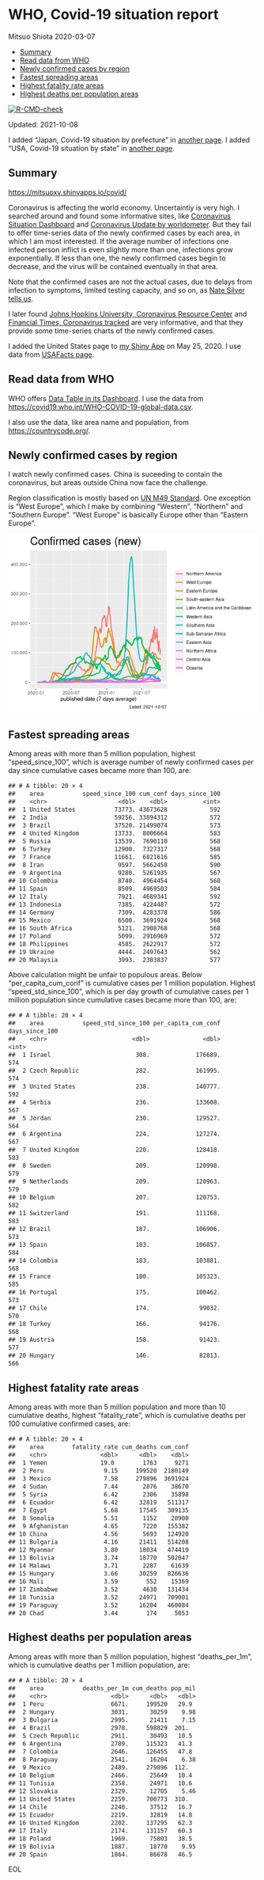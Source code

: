 WHO, Covid-19 situation report
================
Mitsuo Shiota
2020-03-07

-   [Summary](#summary)
-   [Read data from WHO](#read-data-from-who)
-   [Newly confirmed cases by region](#newly-confirmed-cases-by-region)
-   [Fastest spreading areas](#fastest-spreading-areas)
-   [Highest fatality rate areas](#highest-fatality-rate-areas)
-   [Highest deaths per population
    areas](#highest-deaths-per-population-areas)

<!-- badges: start -->

[![R-CMD-check](https://github.com/mitsuoxv/covid/workflows/R-CMD-check/badge.svg)](https://github.com/mitsuoxv/covid/actions)
<!-- badges: end -->

Updated: 2021-10-08

I added “Japan, Covid-19 situation by prefecture” in [another
page](Japan.md). I added “USA, Covid-19 situation by state” in [another
page](USA.md).

## Summary

<https://mitsuoxv.shinyapps.io/covid/>

Coronavirus is affecting the world economy. Uncertaintiy is very high. I
searched around and found some informative sites, like [Coronavirus
Situation
Dashboard](https://who.maps.arcgis.com/apps/opsdashboard/index.html#/c88e37cfc43b4ed3baf977d77e4a0667)
and [Coronavirus Update by
worldometer](https://www.worldometers.info/coronavirus/). But they fail
to offer time-series data of the newly confirmed cases by each area, in
which I am most interested. If the average number of infections one
infected person inflict is even slightly more than one, infections grow
exponentially. If less than one, the newly confirmed cases begin to
decrease, and the virus will be contained eventually in that area.

Note that the confirmed cases are not the actual cases, due to delays
from infection to symptoms, limited testing capacity, and so on, as
[Nate Silver tells
us](https://fivethirtyeight.com/features/coronavirus-case-counts-are-meaningless/).

I later found [Johns Hopkins University, Coronavirus Resource
Center](https://coronavirus.jhu.edu/) and [Financial Times, Coronavirus
tracked](https://www.ft.com/content/a26fbf7e-48f8-11ea-aeb3-955839e06441)
are very informative, and that they provide some time-series charts of
the newly confirmed cases.

I added the United States page to [my Shiny
App](https://mitsuoxv.shinyapps.io/covid/) on May 25, 2020. I use data
from [USAFacts
page](https://usafacts.org/visualizations/coronavirus-covid-19-spread-map/).

## Read data from WHO

WHO offers [Data Table in its Dashboard](https://covid19.who.int/table).
I use the data from
<https://covid19.who.int/WHO-COVID-19-global-data.csv>.

I also use the data, like area name and population, from
<https://countrycode.org/>.

## Newly confirmed cases by region

I watch newly confirmed cases. China is suceeding to contain the
coronavirus, but areas outside China now face the challenge.

Region classification is mostly based on [UN M49
Standard](https://unstats.un.org/unsd/methodology/m49/). One exception
is “West Europe”, which I make by combining “Western”, “Northern” and
“Southern Europe”. “West Europe” is basically Europe other than “Eastern
Europe”.

![](README_files/figure-gfm/chart-1.png)<!-- -->

## Fastest spreading areas

Among areas with more than 5 million population, highest
“speed\_since\_100”, which is average number of newly confirmed cases
per day since cumulative cases became more than 100, are:

    ## # A tibble: 20 × 4
    ##    area           speed_since_100 cum_conf days_since_100
    ##    <chr>                    <dbl>    <dbl>          <int>
    ##  1 United States           73773. 43673628            592
    ##  2 India                   59256. 33894312            572
    ##  3 Brazil                  37520. 21499074            573
    ##  4 United Kingdom          13733.  8006664            583
    ##  5 Russia                  13539.  7690110            568
    ##  6 Turkey                  12900.  7327317            568
    ##  7 France                  11661.  6821616            585
    ##  8 Iran                     9597.  5662458            590
    ##  9 Argentina                9280.  5261935            567
    ## 10 Colombia                 8740.  4964454            568
    ## 11 Spain                    8509.  4969503            584
    ## 12 Italy                    7921.  4689341            592
    ## 13 Indonesia                7385.  4224487            572
    ## 14 Germany                  7309.  4283378            586
    ## 15 Mexico                   6500.  3691924            568
    ## 16 South Africa             5121.  2908768            568
    ## 17 Poland                   5099.  2916969            572
    ## 18 Philippines              4585.  2622917            572
    ## 19 Ukraine                  4444.  2497643            562
    ## 20 Malaysia                 3993.  2303837            577

Above calculation might be unfair to populous areas. Below
“per\_capita\_cum\_conf” is cumulative cases per 1 million population.
Highest “speed\_std\_since\_100”, which is per day growth of cumulative
cases per 1 million population since cumulative cases became more than
100, are:

    ## # A tibble: 20 × 4
    ##    area           speed_std_since_100 per_capita_cum_conf days_since_100
    ##    <chr>                        <dbl>               <dbl>          <int>
    ##  1 Israel                        308.             176689.            574
    ##  2 Czech Republic                282.             161995.            574
    ##  3 United States                 238.             140777.            592
    ##  4 Serbia                        236.             133608.            567
    ##  5 Jordan                        230.             129527.            564
    ##  6 Argentina                     224.             127274.            567
    ##  7 United Kingdom                220.             128418.            583
    ##  8 Sweden                        209.             120998.            579
    ##  9 Netherlands                   209.             120963.            579
    ## 10 Belgium                       207.             120753.            582
    ## 11 Switzerland                   191.             111168.            583
    ## 12 Brazil                        187.             106906.            573
    ## 13 Spain                         183.             106857.            584
    ## 14 Colombia                      183.             103881.            568
    ## 15 France                        180.             105323.            585
    ## 16 Portugal                      175.             100462.            573
    ## 17 Chile                         174.              99032.            570
    ## 18 Turkey                        166.              94176.            568
    ## 19 Austria                       158.              91423.            577
    ## 20 Hungary                       146.              82813.            566

## Highest fatality rate areas

Among areas with more than 5 million population and more than 10
cumulative deaths, highest “fatality\_rate”, which is cumulative deaths
per 100 cumulative confirmed cases, are:

    ## # A tibble: 20 × 4
    ##    area        fatality_rate cum_deaths cum_conf
    ##    <chr>               <dbl>      <dbl>    <dbl>
    ##  1 Yemen               19.0        1763     9271
    ##  2 Peru                 9.15     199520  2180149
    ##  3 Mexico               7.58     279896  3691924
    ##  4 Sudan                7.44       2876    38670
    ##  5 Syria                6.42       2306    35898
    ##  6 Ecuador              6.42      32819   511317
    ##  7 Egypt                5.68      17545   309135
    ##  8 Somalia              5.51       1152    20900
    ##  9 Afghanistan          4.65       7220   155382
    ## 10 China                4.56       5693   124920
    ## 11 Bulgaria             4.16      21411   514208
    ## 12 Myanmar              3.80      18034   474419
    ## 13 Bolivia              3.74      18770   502047
    ## 14 Malawi               3.71       2287    61639
    ## 15 Hungary              3.66      30259   826636
    ## 16 Mali                 3.59        552    15369
    ## 17 Zimbabwe             3.52       4630   131434
    ## 18 Tunisia              3.52      24971   709001
    ## 19 Paraguay             3.52      16204   460084
    ## 20 Chad                 3.44        174     5053

## Highest deaths per population areas

Among areas with more than 5 million population, highest
“deaths\_per\_1m”, which is cumulative deaths per 1 million population,
are:

    ## # A tibble: 20 × 4
    ##    area           deaths_per_1m cum_deaths pop_mil
    ##    <chr>                  <dbl>      <dbl>   <dbl>
    ##  1 Peru                   6671.     199520   29.9 
    ##  2 Hungary                3031.      30259    9.98
    ##  3 Bulgaria               2995.      21411    7.15
    ##  4 Brazil                 2978.     598829  201.  
    ##  5 Czech Republic         2911.      30493   10.5 
    ##  6 Argentina              2789.     115323   41.3 
    ##  7 Colombia               2646.     126455   47.8 
    ##  8 Paraguay               2541.      16204    6.38
    ##  9 Mexico                 2489.     279896  112.  
    ## 10 Belgium                2466.      25649   10.4 
    ## 11 Tunisia                2358.      24971   10.6 
    ## 12 Slovakia               2329.      12705    5.46
    ## 13 United States          2259.     700773  310.  
    ## 14 Chile                  2240.      37512   16.7 
    ## 15 Ecuador                2219.      32819   14.8 
    ## 16 United Kingdom         2202.     137295   62.3 
    ## 17 Italy                  2174.     131157   60.3 
    ## 18 Poland                 1969.      75803   38.5 
    ## 19 Bolivia                1887.      18770    9.95
    ## 20 Spain                  1864.      86678   46.5

EOL
